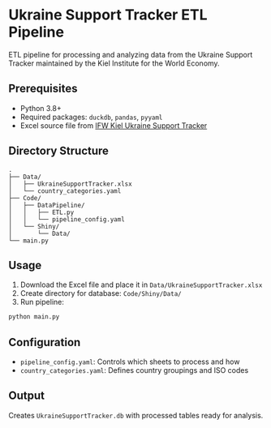 # Ukraine Support Tracker ETL Pipeline

ETL pipeline for processing and analyzing data from the Ukraine Support Tracker maintained by the Kiel Institute for the World Economy.

## Prerequisites

- Python 3.8+
- Required packages: `duckdb`, `pandas`, `pyyaml`
- Excel source file from [IFW Kiel Ukraine Support Tracker](https://www.ifw-kiel.de/publications/ukraine-support-tracker-data-20758/)

## Directory Structure

```
.
├── Data/
│   ├── UkraineSupportTracker.xlsx
│   └── country_categories.yaml
├── Code/
│   ├── DataPipeline/
│   │   ├── ETL.py
│   │   └── pipeline_config.yaml
│   └── Shiny/
│       └── Data/
└── main.py
```

## Usage

1. Download the Excel file and place it in `Data/UkraineSupportTracker.xlsx`
2. Create directory for database: `Code/Shiny/Data/`
3. Run pipeline:

```bash
python main.py
```

## Configuration

- `pipeline_config.yaml`: Controls which sheets to process and how
- `country_categories.yaml`: Defines country groupings and ISO codes

## Output

Creates `UkraineSupportTracker.db` with processed tables ready for analysis.
